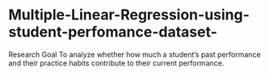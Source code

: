# Multiple-Linear-Regression-using-student-perfomance-dataset-
Research Goal To analyze whether how much a student’s past performance and their practice habits contribute to their current performance.
